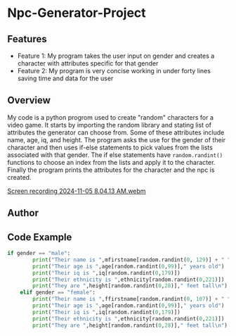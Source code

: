 # Npc-Generator-Project

## Features

- Feature 1: My program takes the user input on gender and creates a character with attributes specific for that gender
- Feature 2: My program is very concise working in under forty lines saving time and data for the user
  
## Overview

My code is a python progrom used to create "random" characters for a video game. It starts by importing the random library and stating list of attributes the generator can choose from. Some of these attributes include name, age, iq, and height. The program asks the use for the gender of their character and then uses if-else statements to pick values from the lists associated with that gender. The if else statements have `random.randint()` functions to choose an index from the lists and apply it to the character. Finally the program prints the attributes for the character and the npc is created.

[Screen recording 2024-11-05 8.04.13 AM.webm](https://github.com/user-attachments/assets/14f7ab63-a409-43ea-9900-838104ba5ba8)

## Author



## Code Example

```python
if gender == "male":
        print("Their name is ",mfirstname[random.randint(0, 129)] + " " + lastnames[random.randint(0, 126)])
        print("Their age is ",age[random.randint(0,99)]," years old")
        print("Their iq is ",iq[random.randint(0,179)])
        print("Their ethnicity is ",ethnicity[random.randint(0,221)])
        print("They are ",height[random.randint(0,28)]," feet tall\n")
    elif gender == "female":
        print("Their name is ",ffirstname[random.randint(0, 107)] + " " + lastnames[random.randint(0, 126)])
        print("Their age is ",age[random.randint(0,99)]," years old")
        print("Their iq is ",iq[random.randint(0,179)])
        print("Their ethnicity is ",ethnicity[random.randint(0,221)])
        print("They are ",height[random.randint(0,28)]," feet tall\n")
